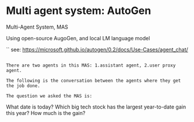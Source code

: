 # Multi agent system: AutoGen

Multi-Agent System, MAS

Using open-source AugoGen, and local LM language model

``
see: https://microsoft.github.io/autogen/0.2/docs/Use-Cases/agent_chat/
```

There are two agents in this MAS: 1.assistant agent, 2.user proxy agent.

The following is the conversation between the agents where they get the job done.

The question we asked the MAS is:

```
What date is today? Which big tech stock has the largest year-to-date gain this year? How much is the gain?
```
